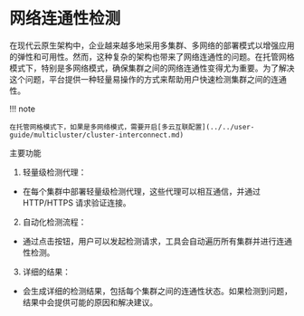 # 网络连通性检测

在现代云原生架构中，企业越来越多地采用多集群、多网络的部署模式以增强应用的弹性和可用性。然而，这种复杂的架构也带来了网络连通性的问题。在托管网格模式下，特别是多网络模式，确保集群之间的网络连通性变得尤为重要。为了解决这个问题，平台提供一种轻量易操作的方式来帮助用户快速检测集群之间的连通性。

!!! note

    在托管网格模式下，如果是多网络模式，需要开启[多云互联配置](../../user-guide/multicluster/cluster-interconnect.md)
   
   
主要功能

1. 轻量级检测代理：
  - 在每个集群中部署轻量级检测代理，这些代理可以相互通信，并通过 HTTP/HTTPS 请求验证连接。
2. 自动化检测流程：
  - 通过点击按钮，用户可以发起检测请求，工具会自动遍历所有集群并进行连通性检测。
3. 详细的结果：
  - 会生成详细的检测结果，包括每个集群之间的连通性状态。如果检测到问题，结果中会提供可能的原因和解决建议。